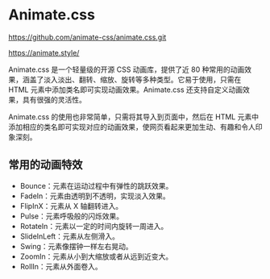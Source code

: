 # Animate.css

https://github.com/animate-css/animate.css.git

https://animate.style/

Animate.css 是一个轻量级的开源 CSS 动画库，提供了近 80 种常用的动画效果，涵盖了淡入淡出、翻转、缩放、旋转等多种类型。它易于使用，只需在 HTML 元素中添加类名即可实现动画效果。Animate.css 还支持自定义动画效果，具有很强的灵活性。

Animate.css 的使用也非常简单，只需将其导入到页面中，然后在 HTML 元素中添加相应的类名即可实现对应的动画效果，使网页看起来更加生动、有趣和令人印象深刻。

## 常用的动画特效

- Bounce：元素在运动过程中有弹性的跳跃效果。
- FadeIn：元素由透明到不透明，实现淡入效果。
- FlipInX：元素从 X 轴翻转进入。
- Pulse：元素呼吸般的闪烁效果。
- RotateIn：元素以一定的时间内旋转一周进入。
- SlideInLeft：元素从左侧滑入。
- Swing：元素像摆钟一样左右晃动。
- ZoomIn：元素从小到大缩放或者从远到近变大。
- RollIn：元素从外面卷入。